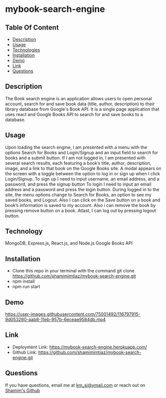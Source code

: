 # mybook-search-engine


## Table Of Content
* [Description](#description)
* [Usage](#uses)
* [Technologies](#technologies)
* [Installation](#installation)
* [Demo](#demo)
* [Link](#link)
* [Questions](#questions)


## Description
The Book search engine is an application allows users to open personal account, search for and save book data (title, author, description) to their library database from Google's Book API. It is a single page application that uses react and Google Books API to search for and save books to a database.

## Usage
Upon loading the search engine, I am presented with a menu with the options Search for Books and Login/Signup and an input field to search for books and a submit button.
If I am not logged in, I am presented with several search results, each featuring a book’s title, author, description, image, and a link to that book on the Google Books site.
A modal appears on the screen with a toggle between the option to log in or sign up when I click Login/Signup.
To sign up I need to input username, an email address, and a password, and press the signup button
To login I need to input an email address and a password and press the login button.
During logged in to the site, the menu options change to Search for Books, an option to see my saved books, and Logout. Also I can click on the Save button on a book and book’s information is saved to my account. Also i can remove the book by pressing remove button on a book.
Atlast, I can log out by pressing logout button.

## Technology
MongoDB, Express.js, React.js, and Node.js
Google Books API

## Installation
* Clone this repo in your terminal with the command git clone https://github.com/shamimimtiaz/mybook-search-engine.git
* npm install
* npm run start

## Demo
https://user-images.githubusercontent.com/75001492/116797915-9d053280-aab8-11eb-957b-6eceae9584db.mp4

## Link

* Deployment Link: https://mybook-search-engine.herokuapp.com/
* Github Link: https://github.com/shamimimtiaz/mybook-search-engine.git

## Questions
If you have questions, email me at km_si@ymail.com or reach out on <a href="https://github.com/shamimimtiaz" target="_blank">Shamim's Github</a>